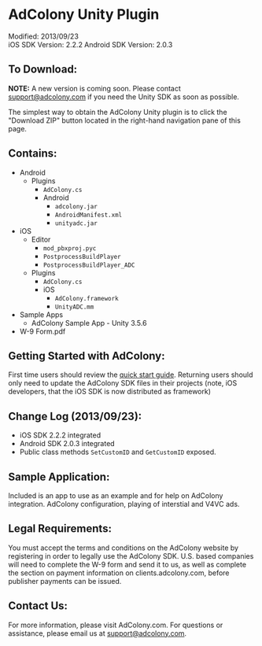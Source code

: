 AdColony Unity Plugin
==================================
Modified: 2013/09/23  
iOS SDK Version: 2.2.2
Android SDK Version: 2.0.3

To Download:
----------------------------------
**NOTE:** A new version is coming soon. Please contact support@adcolony.com if you need the Unity SDK as soon as possible.

The simplest way to obtain the AdColony Unity plugin is to click the "Download ZIP" button located in the right-hand navigation pane of this page. 

Contains:
----------------------------------
* Android
    * Plugins
        * `AdColony.cs`  
        * Android 
            * `adcolony.jar`
            * `AndroidManifest.xml`
            * `unityadc.jar`
* iOS
    * Editor 
        * `mod_pbxproj.pyc`  
        * `PostprocessBuildPlayer`  
        * `PostprocessBuildPlayer_ADC`  
    * Plugins 
        * `AdColony.cs`  
        * iOS
            * `AdColony.framework`
            * `UnityADC.mm`
* Sample Apps
    * AdColony Sample App - Unity 3.5.6
* W-9 Form.pdf
   

Getting Started with AdColony:
----------------------------------
First time users should review the [quick start guide](https://github.com/AdColony/AdColony-Unity-SDK/wiki). Returning users should only need to update the AdColony SDK files in their projects (note, iOS developers, that the iOS SDK is now distributed as framework)

Change Log (2013/09/23):
----------------------------------
* iOS SDK 2.2.2 integrated
* Android SDK 2.0.3 integrated
* Public class methods `SetCustomID` and `GetCustomID` exposed.

Sample Application:
----------------------------------
Included is an app to use as an example and for help on AdColony integration. AdColony configuration, playing of interstial and V4VC ads.


Legal Requirements:
----------------------------------
You must accept the terms and conditions on the AdColony website by registering in order to legally use the AdColony SDK. U.S. based companies will need to complete the W-9 form and send it to us, as well as complete the section on payment information on clients.adcolony.com, before publisher payments can be issued.

Contact Us:
----------------------------------
For more information, please visit AdColony.com. For questions or assistance, please email us at support@adcolony.com.

